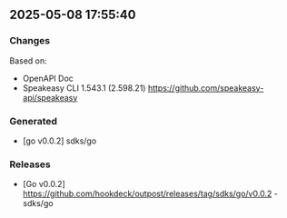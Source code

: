 

## 2025-05-08 17:55:40
### Changes
Based on:
- OpenAPI Doc  
- Speakeasy CLI 1.543.1 (2.598.21) https://github.com/speakeasy-api/speakeasy
### Generated
- [go v0.0.2] sdks/go
### Releases
- [Go v0.0.2] https://github.com/hookdeck/outpost/releases/tag/sdks/go/v0.0.2 - sdks/go